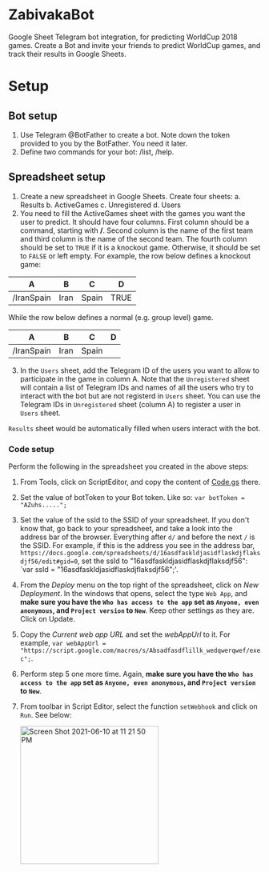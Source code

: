 # ZabivakaBot
Google Sheet Telegram bot integration, for predicting WorldCup 2018 games. Create a Bot and invite your friends to predict WorldCup games, and track their results in Google Sheets.

# Setup
## Bot setup
1. Use Telegram @BotFather to create a bot. Note down the token provided to you by the BotFather. You need it later.
2. Define two commands for your bot: /list, /help.

## Spreadsheet setup
1. Create a new spreadsheet in Google Sheets. Create four sheets:
  a. Results
  b. ActiveGames
  c. Unregistered
  d. Users 
2. You need to fill the ActiveGames sheet with the games you want the user to predict. It should have four columns. First column should be a command, starting with **/**. Second column is the name of the first team and third column is the name of the second team. The fourth column should be set to `TRUE` if it is a knockout game. Otherwise, it should be set to `FALSE` or left empty. For example, the row below defines a knockout game:

| A           | B    | C      | D    | 
| ----------- | ---- | ------ | ---- |
| /IranSpain  | Iran | Spain  | TRUE |

While the row below defines a normal (e.g. group level) game.

| A           | B    | C      | D    | 
| ----------- | ---- | ------ | ---- |
| /IranSpain  | Iran | Spain  |      |

3. In the `Users` sheet, add the Telegram ID of the users you want to allow to participate in the game in column A. Note that the `Unregistered` sheet will contain a list of Telegram IDs and names of all the users who try to interact with the bot but are not registerd in `Users` sheet. You can use the Telegram IDs in `Unregistered` sheet (column A) to register a user in `Users` sheet.

`Results` sheet would be automatically filled when users interact with the bot.

### Code setup
Perform the following in the spreadsheet you created in the above steps:

1. From Tools, click on ScriptEditor, and copy the content of [Code.gs](Code.gs) there. 
2. Set the value of botToken to your Bot token. Like so: `var botToken = "AZuhs.....";`
3. Set the value of the ssId to the SSID of your spreadsheet. If you don't know that, go back to your spreadsheet, and take a look into the address bar of the browser. Everything after `d/` and before the next `/` is the SSID. For example, if this is the address you see in the address bar, `https://docs.google.com/spreadsheets/d/16asdfaskldjasidflaskdjflaksdjf56/edit#gid=0`, set the ssId to "16asdfaskldjasidflaskdjflaksdjf56": `var ssId = "16asdfaskldjasidflaskdjflaksdjf56";'.
4. From the *Deploy* menu on the top right of the spreadsheet, click on *New Deployment*. In the windows that opens, select the type `Web App`, and **make sure you have the `Who has access to the app` set as `Anyone, even anonymous`, and `Project version` to `New`**. Keep other settings as they are. Click on Update.
5. Copy the *Current web app URL* and set the *webAppUrl* to it. For example, `var webAppUrl = "https://script.google.com/macros/s/Absadfasdflillk_wedqwerqwef/exec";`.
6. Perform step 5 one more time. Again, **make sure you have the `Who has access to the app` set as `Anyone, even anonymous`, and `Project version` to `New`**.
7. From toolbar in Script Editor, select the function `setWebhook` and click on `Run`. See below:

      <img style="align: center" width="276" alt="Screen Shot 2021-06-10 at 11 21 50 PM" src="https://user-images.githubusercontent.com/1111939/121626197-fe6ada80-ca42-11eb-9ecb-b37027f934f0.png">
